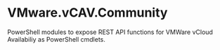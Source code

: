 # VMware.vCAV.Community
PowerShell modules to expose REST API functions for VMWare vCloud Availabiliy as PowerShell cmdlets.
